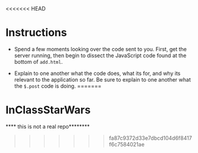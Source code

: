 <<<<<<< HEAD
# **Instructions**

* Spend a few moments looking over the code sent to you. First, get the server running, then begin to dissect the JavaScript code found at the bottom of `add.html`.

* Explain to one another what the code does, what its for, and why its relevant to the application so far. Be sure to explain to one another what the `$.post` code is doing.
=======
# InClassStarWars
**** this is not a real repo********
>>>>>>> fa87c9372d33e7dbcd104d6f8417f6c7584021ae
